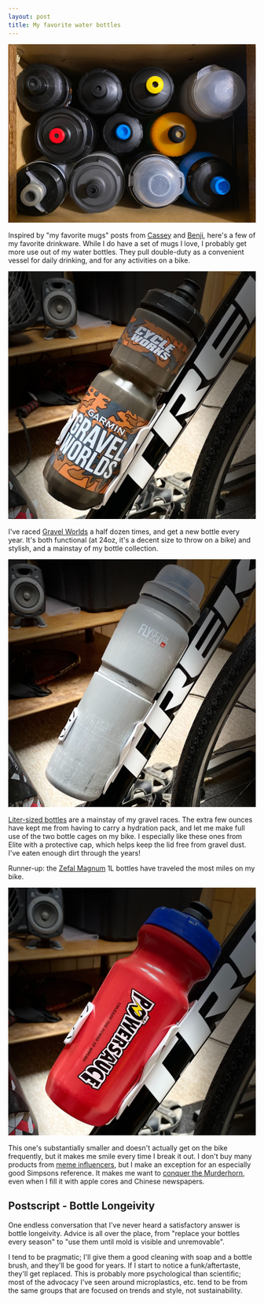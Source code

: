 ```yaml
---
layout: post
title: My favorite water bottles
---
```


![A collection of water bottles](../images/2024-water-bottles/bottles.jpg)

Inspired by "my favorite mugs" posts from [Cassey](https://www.cassey.dev/favorite-mugs/) and [Benji](https://www.benji.dog/articles/my-favorite-mugs/), here's a few of my favorite drinkware.
While I do have a set of mugs I love, I probably get more use out of my water bottles.
They pull double-duty as a convenient vessel for daily drinking, and for any activities on a bike.

![Gravel Worlds](../images/2024-water-bottles/gravel-worlds.jpg)

I've raced [Gravel Worlds](https://www.gravel-worlds.com/) a half dozen times, and get a new bottle every year.
It's both functional (at 24oz, it's a decent size to throw on a bike) and stylish, and a mainstay of my bottle collection.

![Elite Fly MTB 950](../images/2024-water-bottles/elitefly.jpg)

[Liter-sized bottles](https://www.elite-it.com/en/products/water-bottles/sport/fly-mtb) are a mainstay of my gravel races.
The extra few ounces have kept me from having to carry a hydration pack, and let me make full use of the two bottle cages on my bike.
I especially like these ones from Elite with a protective cap, which helps keep the lid free from gravel dust.
I've eaten enough dirt through the years!

Runner-up: the [Zefal Magnum](https://www.zefal.com/en/bottles/545-magnum.html) 1L bottles have traveled the most miles on my bike.

![Powersauce](../images/2024-water-bottles/powersauce.jpg)

This one's substantially smaller and doesn't actually get on the bike frequently, but it makes me smile every time I break it out.
I don't buy many products from [meme influencers](https://thrillpool.com/), but I make an exception for an especially good Simpsons reference.
It makes me want to [conquer the Murderhorn](https://simpsonswiki.com/wiki/Powersauce), even when I fill it with apple cores and Chinese newspapers.

## Postscript - Bottle Longeivity

One endless conversation that I've never heard a satisfactory answer is bottle longeivity.
Advice is all over the place, from "replace your bottles every season" to "use them until mold is visible and unremovable".

I tend to be pragmatic; I'll give them a good cleaning with soap and a bottle brush, and they'll be good for years.
If I start to notice a funk/aftertaste, they'll get replaced.
This is probably more psychological than scientific; most of the advocacy I've seen around microplastics, etc. tend to be from the same groups that are focused on trends and style, not sustainability.